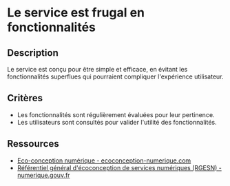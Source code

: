 # Le service est frugal en fonctionnalités

## Description

Le service est conçu pour être simple et efficace, en évitant les
fonctionnalités superflues qui pourraient compliquer l'expérience utilisateur.

## Critères

- Les fonctionnalités sont régulièrement évaluées pour leur pertinence.
- Les utilisateurs sont consultés pour valider l'utilité des
fonctionnalités.

## Ressources

- [Eco-conception numérique - ecoconception-numerique.com](https://ecoconception-numerique.com/)
- [Référentiel général d'écoconception de services numériques (RGESN) - numerique.gouv.fr](https://ecoresponsable.numerique.gouv.fr/publications/referentiel-general-ecoconception/)
